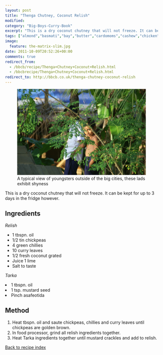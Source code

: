 ```yaml
---
layout: post
title: "Thenga Chutney, Coconut Relish"
modified:
category: "Big-Boys-Curry-Book"
excerpt: "This is a dry coconut chutney that will not freeze. It can be kept for"
tags: ["almond","basmati","bay","butter","cardomoms","cashew","chicken","cinnamon","cloves","cumin","ghee","lamb","mace","nuts","pepper","rice","saffron","turmeric"]
image:
  feature: the-matrix-slim.jpg
date: 2011-10-09T20:52:26+00:00
comments: true
redirect_from: 
  - /bbcb/recipe/Thenga+Chutney+Coconut+Relish.html
  - /bbcbrecipe/Thenga+Chutney+Coconut+Relish.html
redirect_to: http://bbcb.co.uk/thenga-chutney-coconut-relish
---
```


<figure>
	<a href="/images/bbcb/pict2283.jpg" alt="Kerala, India" title="Kerala, India &#169; Ashley Kitson 12/09/2011"><img src="/images/bbcb/pict2283.jpg"/></a>
	<figcaption>A typical view of youngsters outside of the big cities, these lads exhibit shyness</figcaption>
</figure>

This is a dry coconut chutney that will not freeze. It can be kept for up to 3 days in the fridge however.
        
## Ingredients
        
<p><em>Relish</em></p><ul><li>1 tbspn. oil</li><li>1/2 tin chickpeas</li><li>4 green chillies</li><li>10 curry leaves</li><li>1/2 fresh coconut grated</li><li>Juice 1 lime</li><li>Salt to taste</li></ul><p><em>Tarka</em></li><li>1 tbspn. oil</li><li>1 tsp. mustard seed</li><li>Pinch asafeotida</li></ul>
        
## Method

<ol><li>Heat tbspn. oil and saute chickpeas, chillies and curry leaves until chickpeas are golden brown.</li><li>In food processor, grind all relish ingredients together.</li><li>Heat Tarka ingredients together until mustard crackles and add to relish.</li></ol>   

<a href="/bbcb">Back to recipe index</a>      